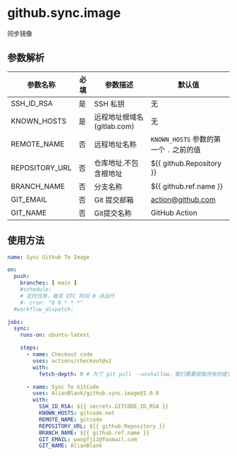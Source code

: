 # github.sync.image

同步镜像

## 参数解析

| 参数名称           | 必填 | 参数描述                | 默认值                           |
|----------------|----|---------------------|-------------------------------|
| SSH_ID_RSA     | 是  | SSH 私钥              | 无                             |
| KNOWN_HOSTS    | 是  | 远程地址根域名(gitlab.com) | 无                             |
| REMOTE_NAME    | 否  | 远程地址名称              | `KNOWN_HOSTS` 参数的第一个 `.` 之前的值 |
| REPOSITORY_URL | 否  | 仓库地址.不包含根地址         | ${{ github.Repository }}      |
| BRANCH_NAME    | 否  | 分支名称                | ${{ github.ref.name }}        |
| GIT_EMAIL      | 否  | Git 提交邮箱            | action@github.com             |
| GIT_NAME       | 否  | Git提交名称             | GitHub Action                 |

## 使用方法

```yaml
name: Sync Github To Image

on:
  push:
    branches: [ main ]
    #schedule:
    # 定时任务，每天 UTC 时间 0 点运行
    #- cron: "0 0 * * *"
  #workflow_dispatch:

jobs:
  sync:
    runs-on: ubuntu-latest

    steps:
      - name: Checkout code
        uses: actions/checkout@v2
        with:
          fetch-depth: 0 # 为了 git pull --unshallow，我们需要获取所有的提交历史

      - name: Sync To GitCode
        uses: AlianBlank/github.sync.image@1.0.0
        with:
          SSH_ID_RSA: ${{ secrets.GITCODE_ID_RSA }}
          KNOWN_HOSTS: gitcode.net
          REMOTE_NAME: gitcode
          REPOSITORY_URL: ${{ github.Repository }}
          BRANCH_NAME: ${{ github.ref.name }}
          GIT_EMAIL: wangfj11@foxmail.com
          GIT_NAME: AlianBlank
```

